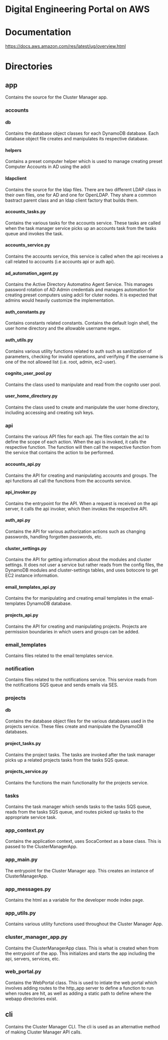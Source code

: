 # Digital Engineering Portal on AWS

# Documentation

https://docs.aws.amazon.com/res/latest/ug/overview.html

# Directories

## app

Contains the source for the Cluster Manager app.

### accounts

#### db
Contains the database object classes for each DynamoDB database. Each database object file creates and manipulates its respective database.

#### helpers

Contains a preset computer helper which is used to manage creating preset Computer Accounts in AD using the adcli

#### ldapclient

Contains the source for the ldap files. There are two different LDAP class in their own files, one for AD and one for OpenLDAP. They share a common bastract parent class and an ldap client factory that builds them.

#### accounts_tasks.py

Contains the various tasks for the accounts service. These tasks are called when the task manager service picks up an accounts task from the tasks queue and invokes the task.

#### accounts_service.py

Contains the accounts service, this service is called when the api receives a call related to accounts (i.e accounts api or auth api).

#### ad_automation_agent.py

Contains the Active Directory Automatino Agent Service. This manages password rotation of AD Admin credentials and manages automation for creating preset computers using adcli for cluter nodes. It is expected that admins would heavily customize the implementation.

#### auth_constants.py

Contains constants related constants. Contains the default login shell, the user home directory and the allowable username regex.

#### auth_utils.py

Contains various utility functions related to auth such as sanitization of parameters, checking for invalid operations, and verifying if the username is one of the not allowed list (i.e. root, admin, ec2-user).

#### cognito_user_pool.py

Contains the class used to manipulate and read from the cognito user pool.

#### user_home_directory.py

Contains the class used to create and manipulate the user home directory, including accessing and creating ssh keys.

### api

Contains the various API files for each api. The files contain the acl to define the scope of each action. When the api is invoked, it calls the respective function. The function will then call the respective function from the service that contains the action to be performed.

#### accounts_api.py

Contains the API for creating and manipulating accounts and groups. The api functions all call the functions from the accounts service.

#### api_invoker.py

Contains the entrypoint for the API. When a request is received on the api server, it calls the api invoker, which then invokes the respective API.

#### auth_api.py

Contains the API for various authorization actions such as changing passwords, handling forgotten passwords, etc.

#### cluster_settings.py

Contains the API for getting information about the modules and cluster settings. It does not user a service but rather reads from the config files, the DynamoDB modules and cluster-settings tables, and uses botocore to get EC2 instance information. 

#### email_templates_api.py

Contains the for manipulating and creating email templates in the email-templates DynamoDB database.

#### projects_api.py

Contains the API for creating and manipulating projects. Projects are permission boundaries in which users and groups can be added.

### email_templates

Contains files related to the email templates service.

### notification

Contains files related to the notifications service. This service reads from the notifications SQS queue and sends emails via SES.

### projects

#### db

Contains the database object files for the various databases used in the projects service. These files create and manipulate the DynamoDB databases.

#### project_tasks.py

Contains the project tasks. The tasks are invoked after the task manager picks up a related projects tasks from the tasks SQS queue.

#### projects_service.py

Contains the functions the main functionality for the projects service.

### tasks

Contains the task manager which sends tasks to the tasks SQS queue, reads from the tasks SQS queue, and routes picked up tasks to the appropriate service task.

### app_context.py

Contains the application context, uses SocaContext as a base class. This is passed to the ClusterManagerApp. 

### app_main.py
The entrypoint for the Cluster Manager app. This creates an instance of ClusterManagerApp.

### app_messages.py

Contains the html as a variable for the developer mode index page.

### app_utils.py

Contains various utility functions used throughout the Cluster Manager App.

### cluster_manager_app.py
Contains the ClusterManagerApp class. This is what is created when from the entrypoint of the app. This initializes and starts the app including the api, servers, services, etc.

### web_portal.py

Contains the WebPortal class. This is used to intiate the web portal which involves adding routes to the http_app server to define a function to run when routes are hit, as well as adding a static path to define where the webapp directories exist.
 
## cli

Contains the Cluster Manager CLI. The cli is used as an alternative method of making Cluster Manager API calls.
